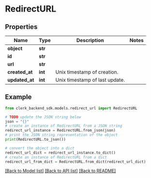 # RedirectURL


## Properties

Name | Type | Description | Notes
------------ | ------------- | ------------- | -------------
**object** | **str** |  | 
**id** | **str** |  | 
**url** | **str** |  | 
**created_at** | **int** | Unix timestamp of creation.  | 
**updated_at** | **int** | Unix timestamp of last update.  | 

## Example

```python
from clerk_backend_sdk.models.redirect_url import RedirectURL

# TODO update the JSON string below
json = "{}"
# create an instance of RedirectURL from a JSON string
redirect_url_instance = RedirectURL.from_json(json)
# print the JSON string representation of the object
print(RedirectURL.to_json())

# convert the object into a dict
redirect_url_dict = redirect_url_instance.to_dict()
# create an instance of RedirectURL from a dict
redirect_url_from_dict = RedirectURL.from_dict(redirect_url_dict)
```
[[Back to Model list]](../README.md#documentation-for-models) [[Back to API list]](../README.md#documentation-for-api-endpoints) [[Back to README]](../README.md)


